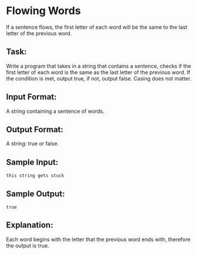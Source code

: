 # Flowing Words  

If a sentence flows, the first letter of each word will be the same to the last letter of the previous word. 

## Task:
Write a program that takes in a string that contains a sentence, checks if the first letter of each word is the same as the last letter of the previous word. If the condition is met, output true, if not, output false. 
Casing does not matter.

## Input Format: 
A string containing a sentence of words.

## Output Format: 
A string: true or false.

## Sample Input:
```
this string gets stuck
```

## Sample Output: 
```
true
```

## Explanation: 
Each word begins with the letter that the previous word ends with, therefore the output is true.
